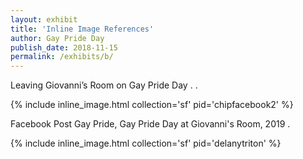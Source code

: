 ```yaml
---
layout: exhibit
title: 'Inline Image References'
author: Gay Pride Day
publish_date: 2018-11-15
permalink: /exhibits/b/
---
```


Leaving Giovanni’s Room on Gay Pride Day . .

{% include inline_image.html collection='sf' pid='chipfacebook2' %}

Facebook Post Gay Pride, Gay Pride Day at Giovanni's Room, 2019 .




{% include inline_image.html collection='sf' pid='delanytriton' %}
